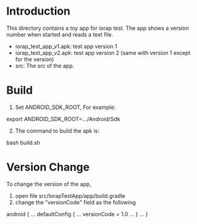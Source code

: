 # Introduction

This directory contains a toy app for iorap test. The app shows a version number
when started and reads a text file.

 * iorap_test_app_v1.apk: test app version 1
 * iorap_test_app_v2.apk: test app version 2 (same with version 1 except for the
   version)
 * src: The src of the app.

# Build
1. Set ANDROID_SDK_ROOT, For example:

  export ANDROID_SDK_ROOT=.../Android/Sdk

2. The command to build the apk is:

  bash build.sh

# Version Change
To change the version of the app,
 1. open file src/IorapTestApp/app/build.gradle
 2. change the "versionCode" field as the following

   android {
      ...
      defaultConfig {
          ...
          versionCode = 1.0
          ...
      }
      ...
   }




